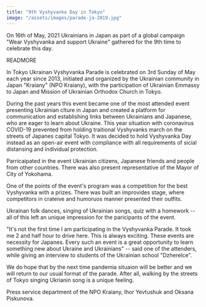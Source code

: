 ```yaml
---
title: "9th Vyshyvanka Day in Tokyo"
image: "/assets/images/parade-ja-2019.jpg"
---
```


On 16th of May, 2021 Ukrainians in Japan as part of a global campaign
"Wear Vyshyvanka and support Ukraine" gathered for the 9th time to
celebrate this day.

READMORE

In Tokyo Ukrainan Vyshyvanka Parade is celebrated on 3rd Sunday of May
each year since 2013, initiated and organized by the Ukrainian community
in Japan "Kraiany" (NPO Kraiany), with the participation of Ukrainian
Emmassy to Japan and Mission of Ukrainian Orthodox Church in Tokyo.

During the past years this event became one of the most attended event
presenting Ukrainian clture in Japan and created a platform for
communication and establishing links between Ukrainians and Japanese,
who are eager to learn about Ukraine. This year situation with
coronavirus COVID-19 prevented from holding traitional Vyshyvanks march
on the streets of Japanes capital Tokyo. It was decided to hold
Vyshyvanka Day instead as an open-air event with compliance with all
requirements of sicial distansing and individual protection.

Parricaipated in the event Ukrainian citizens, Japanese friends and
people from other countries. There was also present representative of
the Mayor of City of Yokohama.

One of the points of the event's program was a competition for the best
Vyshyvanka with a prizes. There was built an improvides stage, where
competitors in crateive and humoruos manner presented their outfits.

Ukrainan folk dances, singing of Ukrainian songs, quiz with a homework
-- all of this left an unique impression for the paricipants of the
event.

"It's not the first time I am participating in the Vyshyvanka Parade. It
took me 2 and half hour to drive here. This is always exciting. These
events are necessity for Japanes.  Every such an event is a great
opportunity to learn something new about Ukraine and Ukrainians" -- said
one of the attenders, while giving an interview to students of the
Ukrainian school "Dzherelce".

We do hope that by the next time pandemia situaion will be better and we
will return to our usual format of the parade. After all, walking by the
streets of Tokyo singing Ukrianin song is a unique feeling.

Press service department of the NPO Kraiany,
Ihor Yevtushuk and Oksana Piskunova.
